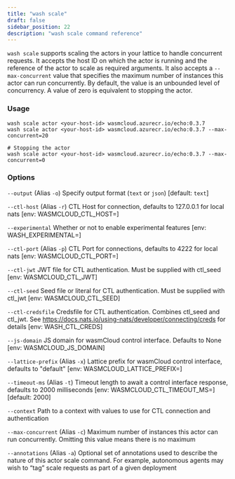 ```yaml
---
title: "wash scale"
draft: false
sidebar_position: 22
description: "wash scale command reference"
--- 
```


`wash scale` supports scaling the actors in your lattice to handle concurrent requests. It accepts the host ID on which the actor is running and the reference of the actor to scale as required arguments. It also accepts a `--max-concurrent` value that specifies the maximum number of instances this actor can run concurrently. By default, the value is an unbounded level of concurrency. A value of zero is equivalent to stopping the actor.

### Usage
```
wash scale actor <your-host-id> wasmcloud.azurecr.io/echo:0.3.7
wash scale actor <your-host-id> wasmcloud.azurecr.io/echo:0.3.7 --max-concurrent=20

# Stopping the actor
wash scale actor <your-host-id> wasmcloud.azurecr.io/echo:0.3.7 --max-concurrent=0
```

### Options
`--output` (Alias `-o`) Specify output format (`text` or `json`) [default: `text`]

`--ctl-host` (Alias `-r`) CTL Host for connection, defaults to 127.0.0.1 for local nats [env: WASMCLOUD_CTL_HOST=]

`--experimental` Whether or not to enable experimental features [env: WASH_EXPERIMENTAL=]

`--ctl-port` (Alias `-p`) CTL Port for connections, defaults to 4222 for local nats [env: WASMCLOUD_CTL_PORT=]

`--ctl-jwt` JWT file for CTL authentication. Must be supplied with ctl_seed [env: WASMCLOUD_CTL_JWT]

`--ctl-seed` Seed file or literal for CTL authentication. Must be supplied with ctl_jwt [env: WASMCLOUD_CTL_SEED]

`--ctl-credsfile` Credsfile for CTL authentication. Combines ctl_seed and ctl_jwt. See https://docs.nats.io/using-nats/developer/connecting/creds for details [env: WASH_CTL_CREDS]

`--js-domain` JS domain for wasmCloud control interface. Defaults to None [env: WASMCLOUD_JS_DOMAIN]

`--lattice-prefix` (Alias `-x`) Lattice prefix for wasmCloud control interface, defaults to "default" [env: WASMCLOUD_LATTICE_PREFIX=]

`--timeout-ms` (Alias `-t`) Timeout length to await a control interface response, defaults to 2000 milliseconds [env: WASMCLOUD_CTL_TIMEOUT_MS=] [default: 2000]

`--context` Path to a context with values to use for CTL connection and authentication

`--max-concurrent` (Alias `-c`) Maximum number of instances this actor can run concurrently. Omitting this value means there is no maximum

`--annotations` (Alias `-a`) Optional set of annotations used to describe the nature of this actor scale command. For example, autonomous agents may wish to “tag” scale requests as part of a given deployment
